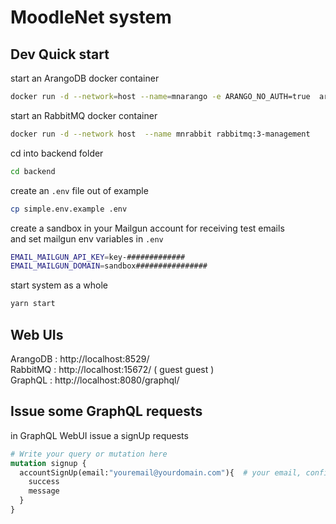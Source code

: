 # MoodleNet system

## Dev Quick start 

start an ArangoDB docker container     
```bash
docker run -d --network=host --name=mnarango -e ARANGO_NO_AUTH=true  arangodb/arangodb
```

start an RabbitMQ docker container      
```bash
docker run -d --network host  --name mnrabbit rabbitmq:3-management
```

cd into backend folder       
```bash
cd backend
```

create an `.env` file out of example      
```bash
cp simple.env.example .env
```

create a sandbox in your Mailgun account for receiving test emails     
and set mailgun env variables in `.env`
```bash
EMAIL_MAILGUN_API_KEY=key-#############
EMAIL_MAILGUN_DOMAIN=sandbox################
```

start system as a whole     
```bash
yarn start
```

## Web UIs
ArangoDB : http://localhost:8529/     
RabbitMQ : http://localhost:15672/ ( guest guest )      
GraphQL : http://localhost:8080/graphql/       

## Issue some GraphQL requests
in GraphQL WebUI issue a signUp requests     
```graphql
# Write your query or mutation here
mutation signup {
  accountSignUp(email:"youremail@yourdomain.com"){  # your email, configured in your mailgun sandbox
    success
    message
  }
}
```